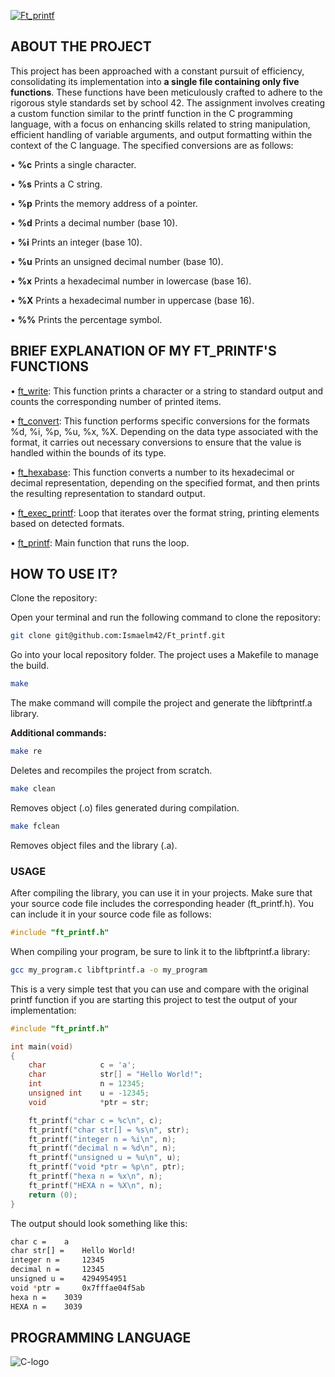 [<img alt="Ft_printf" src="https://img.shields.io/badge/FT_PRINTF-42-blue">](https://github.com/Ismaelm42/Ft_printf)

## ABOUT THE PROJECT

This project has been approached with a constant pursuit of efficiency, consolidating its implementation into **a single file containing only five functions**. These functions have been meticulously crafted to adhere to the rigorous style standards set by school 42.
The assignment involves creating a custom function similar to the printf function in the C programming language, with a focus on enhancing skills related to string manipulation, efficient handling of variable arguments, and output formatting within the context of the C language.
The specified conversions are as follows:

• **%c** Prints a single character.

• **%s** Prints a C string.

• **%p** Prints the memory address of a pointer.

• **%d** Prints a decimal number (base 10).

• **%i** Prints an integer (base 10).

• **%u** Prints an unsigned decimal number (base 10).

• **%x** Prints a hexadecimal number in lowercase (base 16).

• **%X** Prints a hexadecimal number in uppercase (base 16).

• **%%** Prints the percentage symbol.

## BRIEF EXPLANATION OF MY FT_PRINTF'S FUNCTIONS

• [ft_write](https://github.com/Ismaelm42/Ft_printf/blob/main/ft_printf/ft_printf.c#L4): This function prints a character or a string to standard output and counts the corresponding number of printed items.

• [ft_convert](https://github.com/Ismaelm42/Ft_printf/blob/main/ft_printf/ft_printf.c#L28): This function performs specific conversions for the formats %d, %i, %p, %u, %x, %X. Depending on the data type associated with the format, it carries out necessary conversions to ensure that the value is handled within the bounds of its type.

• [ft_hexabase](https://github.com/Ismaelm42/Ft_printf/blob/main/ft_printf/ft_printf.c#L57): This function converts a number to its hexadecimal or decimal representation, depending on the specified format, and then prints the resulting representation to standard output.

• [ft_exec_printf](https://github.com/Ismaelm42/Ft_printf/blob/main/ft_printf/ft_printf.c#L80): Loop that iterates over the format string, printing elements based on detected formats.

• [ft_printf](https://github.com/Ismaelm42/Ft_printf/blob/main/ft_printf/ft_printf.c#L103): Main function that runs the loop.

## HOW TO USE IT?

Clone the repository:

Open your terminal and run the following command to clone the repository:

```sh
git clone git@github.com:Ismaelm42/Ft_printf.git
```

Go into your local repository folder. The project uses a Makefile to manage the build.

```sh
make
```

The make command will compile the project and generate the libftprintf.a library.

**Additional commands:**

```sh
make re
```

Deletes and recompiles the project from scratch.

```sh
make clean
```

Removes object (.o) files generated during compilation.

```sh
make fclean
```

Removes object files and the library (.a).

### USAGE

After compiling the library, you can use it in your projects. Make sure that your source code file includes the corresponding header (ft_printf.h). You can include it in your source code file as follows:

```c
#include "ft_printf.h"
```

When compiling your program, be sure to link it to the libftprintf.a library:

```sh
gcc my_program.c libftprintf.a -o my_program
```

This is a very simple test that you can use and compare with the original printf function if you are starting this project to test the output of your implementation:

```c
#include "ft_printf.h"

int	main(void)
{
	char			c = 'a';
	char			str[] = "Hello World!";
	int				n = 12345;
	unsigned int	u = -12345;
	void			*ptr = str;

	ft_printf("char c = %c\n", c);
	ft_printf("char str[] = %s\n", str);
	ft_printf("integer n = %i\n", n);
	ft_printf("decimal n = %d\n", n);
	ft_printf("unsigned u = %u\n", u);
	ft_printf("void *ptr = %p\n", ptr);
	ft_printf("hexa n = %x\n", n);
	ft_printf("HEXA n = %X\n", n);
	return (0);
}
```

The output should look something like this:

```sh
char c = 	a
char str[] = 	Hello World!
integer n = 	12345
decimal n = 	12345
unsigned u = 	4294954951
void *ptr = 	0x7fffae04f5ab
hexa n = 	3039
HEXA n =	3039
```

## PROGRAMMING LANGUAGE

<img alt="C-logo" src="https://img.shields.io/badge/C-cdcdcd?style=for-the-badge&logo=Cplusplus&logoColor=2979ff">
